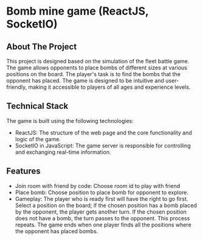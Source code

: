 # Bomb mine game (ReactJS, SocketIO) 

## About The Project

This project is designed based on the simulation of the fleet battle game. The game allows opponents to place bombs of different sizes at various positions on the board. The player's task is to find the bombs that the opponent has placed. The game is designed to be intuitive and user-friendly, making it accessible to players of all ages and experience levels.

## Technical Stack

The game is built using the following technologies:

- ReactJS: The structure of the web page and the core functionality and logic of the game.
- SocketIO in JavaScript: The game server is responsible for controlling and exchanging real-time information.

## Features

- Join room with friend by code: Choose room id to play with friend
- Place bomb: Choose position to place bomb for opponent to explore.
- Gameplay: The player who is ready first will have the right to go first. Select a position on the board; if the chosen position has a bomb placed by the opponent, the player gets another turn. If the chosen position does not have a bomb, the turn passes to the opponent. This process repeats. The game ends when one player finds all the positions where the opponent has placed bombs.
